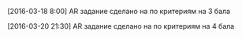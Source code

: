 [2016-03-18  8:00] AR задание сделано на по критериям на 3 бала

[2016-03-20 21:30] AR задание сделано на по критериям на 4 бала
